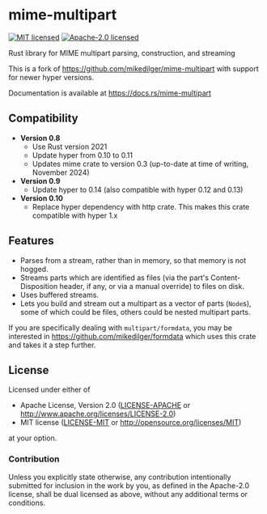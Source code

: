 # mime-multipart

[![MIT licensed](https://img.shields.io/badge/license-MIT-blue.svg)](./LICENSE-MIT)
[![Apache-2.0 licensed](https://img.shields.io/badge/license-APACHE2-blue.svg)](./LICENSE-APACHE)

Rust library for MIME multipart parsing, construction, and streaming

This is a fork of https://github.com/mikedilger/mime-multipart with support for newer hyper versions.

Documentation is available at https://docs.rs/mime-multipart

## Compatibility

* **Version 0.8**
  * Use Rust version 2021
  * Update hyper from 0.10 to 0.11
  * Updates mime crate to version 0.3 (up-to-date at time of writing, November 2024)
* **Version 0.9**
  * Update hyper to 0.14 (also compatible with hyper 0.12 and 0.13)
* **Version 0.10**
  * Replace hyper dependency with http crate. This makes this crate compatible with hyper 1.x

## Features

* Parses from a stream, rather than in memory, so that memory is not hogged.
* Streams parts which are identified as files (via the part's Content-Disposition header,
  if any, or via a manual override) to files on disk.
* Uses buffered streams.
* Lets you build and stream out a multipart as a vector of parts (`Node`s), some of which
  could be files, others could be nested multipart parts.

If you are specifically dealing with `multipart/formdata`, you may be interested in
https://github.com/mikedilger/formdata which uses this crate and takes it a step
further.

## License

Licensed under either of

* Apache License, Version 2.0
  ([LICENSE-APACHE](LICENSE-APACHE)
  or http://www.apache.org/licenses/LICENSE-2.0)
* MIT license
  ([LICENSE-MIT](LICENSE-MIT) or http://opensource.org/licenses/MIT)

at your option.

### Contribution

Unless you explicitly state otherwise, any contribution intentionally submitted
for inclusion in the work by you, as defined in the Apache-2.0 license, shall
be dual licensed as above, without any additional terms or conditions.
